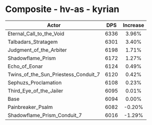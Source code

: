 # Composite - hv-as - kyrian
| Actor | DPS | Increase |
|---|:---:|:---:|
|Eternal_Call_to_the_Void|6336|3.96%|
|Talbadars_Stratagem|6301|3.40%|
|Judgment_of_the_Arbiter|6198|1.71%|
|Shadowflame_Prism|6172|1.27%|
|Echo_of_Eonar|6124|0.49%|
|Twins_of_the_Sun_Priestess_Conduit_7|6120|0.42%|
|Sephuzs_Proclamation|6108|0.23%|
|Third_Eye_of_the_Jailer|6095|0.01%|
|Base|6094|0.00%|
|Painbreaker_Psalm|6082|-0.20%|
|Shadowflame_Prism_Conduit_7|6016|-1.29%|
